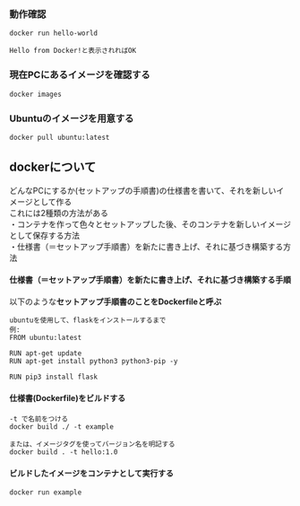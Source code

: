 ### 動作確認

```
docker run hello-world

Hello from Docker!と表示されればOK
```

### 現在PCにあるイメージを確認する

```
docker images
```

### Ubuntuのイメージを用意する

```
docker pull ubuntu:latest
```




## dockerについて

どんなPCにするか(セットアップの手順書)の仕様書を書いて、それを新しいイメージとして作る  
これには2種類の方法がある  
・コンテナを作って色々とセットアップした後、そのコンテナを新しいイメージとして保存する方法  
・仕様書（＝セットアップ手順書）を新たに書き上げ、それに基づき構築する方法

#### 仕様書（＝セットアップ手順書）を新たに書き上げ、それに基づき構築する手順

以下のような**セットアップ手順書のことをDockerfileと呼ぶ**

```
ubuntuを使用して、flaskをインストールするまで
例:
FROM ubuntu:latest

RUN apt-get update
RUN apt-get install python3 python3-pip -y

RUN pip3 install flask
```

#### 仕様書(Dockerfile)をビルドする

```
-t で名前をつける
docker build ./ -t example

または、イメージタグを使ってバージョン名を明記する
docker build . -t hello:1.0
```

#### ビルドしたイメージをコンテナとして実行する

```
docker run example
```
